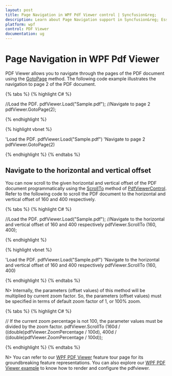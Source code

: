 ```yaml
---
layout: post
title: Page Navigation in WPF Pdf Viewer control | Syncfusion&reg;
description: Learn about Page Navigation support in Syncfusion&reg; Essential Studio&reg; WPF Pdf Viewer control, its elements and more.
platform: wpf
control: PDF Viewer
documentation: ug
---
```


# Page Navigation in WPF Pdf Viewer

PDF Viewer allows you to navigate through the pages of the PDF document using the [GotoPage](https://help.syncfusion.com/cr/wpf/Syncfusion.Windows.PdfViewer.PdfViewerControl.html#Syncfusion_Windows_PdfViewer_PdfViewerControl_GotoPage_System_Int32_) method. The following code example illustrates the navigation to page 2 of the PDF document.

{% tabs %}
{% highlight C# %}

//Load the PDF.
pdfViewer.Load("Sample.pdf");
//Navigate to page 2
pdfViewer.GotoPage(2);

{% endhighlight %}

{% highlight vbnet %}

'Load the PDF.
pdfViewer.Load("Sample.pdf")
'Navigate to page 2
pdfViewer.GotoPage(2)

{% endhighlight %}
{% endtabs %}

## Navigate to the horizontal and vertical offset
You can now scroll to the given horizontal and vertical offset of the PDF document programmatically using the [ScrollTo](https://help.syncfusion.com/cr/wpf/Syncfusion.Windows.PdfViewer.PdfViewerControl.html#Syncfusion_Windows_PdfViewer_PdfViewerControl_ScrollTo_System_Double_System_Double_) method of [PdfViewerControl](https://help.syncfusion.com/cr/wpf/Syncfusion.Windows.PdfViewer.PdfViewerControl.html). Refer to the following code to scroll the PDF document to the horizontal and vertical offset of 160 and 400 respectively.

{% tabs %}
{% highlight C# %}

//Load the PDF.
pdfViewer.Load("Sample.pdf");
//Navigate to the horizontal and vertical offset of 160 and 400 respectively
pdfViewer.ScrollTo (160, 400);

{% endhighlight %}

{% highlight vbnet %}

'Load the PDF.
pdfViewer.Load("Sample.pdf")
'Navigate to the horizontal and vertical offset of 160 and 400 respectively
pdfViewer.ScrollTo (160, 400)

{% endhighlight %}
{% endtabs %}

N> Internally, the parameters (offset values) of this method will be multiplied by current zoom factor. So, the parameters (offset values) must be specified in terms of default zoom factor of 1, or 100% zoom.

{% tabs %}
{% highlight C# %}

// If the current zoom percentage is not 100, the parameter values must be divided by the zoom factor.
pdfViewer.ScrollTo (160d / ((double)pdfViewer.ZoomPercentage / 100d), 400d / ((double)pdfViewer.ZoomPercentage / 100d));

{% endhighlight %}
{% endtabs %}

N> You can refer to our [WPF PDF Viewer](https://www.syncfusion.com/wpf-controls/pdf-viewer) feature tour page for its groundbreaking feature representations. You can also explore our [WPF PDF Viewer example](https://github.com/syncfusion/wpf-demos) to know how to render and configure the pdfviewer.